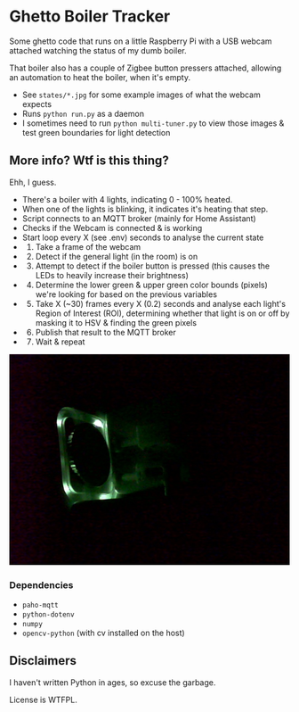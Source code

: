 # Ghetto Boiler Tracker

Some ghetto code that runs on a little Raspberry Pi with a USB webcam attached watching the status of my dumb boiler.

That boiler also has a couple of Zigbee button pressers attached, allowing an automation to heat the boiler, when it's empty.

- See `states/*.jpg` for some example images of what the webcam expects
- Runs `python run.py` as a daemon
- I sometimes need to run `python multi-tuner.py` to view those images & test green boundaries for light detection

## More info? Wtf is this thing?

Ehh, I guess.

- There's a boiler with 4 lights, indicating 0 - 100% heated.
- When one of the lights is blinking, it indicates it's heating that step.
- Script connects to an MQTT broker (mainly for Home Assistant)
- Checks if the Webcam is connected & is working
- Start loop every X (see .env) seconds to analyse the current state
- 1) Take a frame of the webcam
- 2) Detect if the general light (in the room) is on
- 3) Attempt to detect if the boiler button is pressed (this causes the LEDs to heavily increase their brightness)
- 4) Determine the lower green & upper green color bounds (pixels) we're looking for based on the previous variables 
- 5) Take X (~30) frames every X (0.2) seconds and analyse each light's Region of Interest (ROI), determining whether that light is on or off by masking it to HSV & finding the green pixels
- 6) Publish that result to the MQTT broker
- 7) Wait & repeat

![State image of 4 lights on in the dark](states/lights_4_dark.jpg)

### Dependencies

- `paho-mqtt`
- `python-dotenv`
- `numpy`
- `opencv-python` (with cv installed on the host)

## Disclaimers

I haven't written Python in ages, so excuse the garbage.

License is WTFPL.